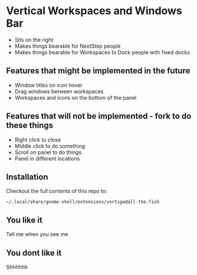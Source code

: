 # Vertical Workspaces and Windows Bar

- Sits on the right
- Makes things bearable for NextStep people
- Makes things bearable for Workspaces to Dock people with fixed docks

## Features that might be implemented in the future

- Window titles on icon hover
- Drag windows between workspaces
- Workspaces and icons on the bottom of the panel

## Features that will not be implemented - fork to do these things

- Right click to close
- Middle click to do something
- Scroll on panel to do things
- Panel in different locations

## Installation

Checkout the full contents of this repo to:

```
~/.local/share/gnome-shell/extensions/vertigo@all-the.fish
```

## You like it

Tell me when you see me

## You dont like it

Shhhhhh
